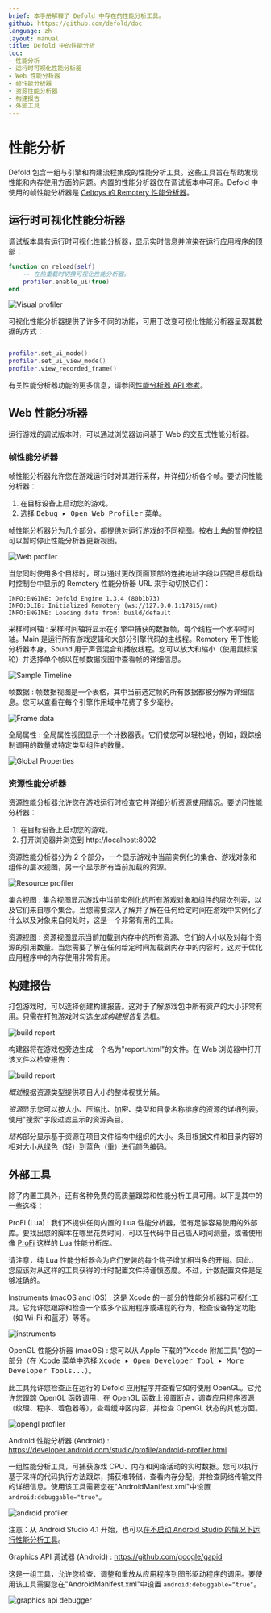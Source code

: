 ```yaml
---
brief: 本手册解释了 Defold 中存在的性能分析工具。
github: https://github.com/defold/doc
language: zh
layout: manual
title: Defold 中的性能分析
toc:
- 性能分析
- 运行时可视化性能分析器
- Web 性能分析器
- 帧性能分析器
- 资源性能分析器
- 构建报告
- 外部工具
---
```


# 性能分析

Defold 包含一组与引擎和构建流程集成的性能分析工具。这些工具旨在帮助发现性能和内存使用方面的问题。内置的性能分析器仅在调试版本中可用。Defold 中使用的帧性能分析器是 [Celtoys 的 Remotery 性能分析器](https://github.com/Celtoys/Remotery)。

## 运行时可视化性能分析器

调试版本具有运行时可视化性能分析器，显示实时信息并渲染在运行应用程序的顶部：

```lua
function on_reload(self)
    -- 在热重载时切换可视化性能分析器。
    profiler.enable_ui(true)
end
```

![Visual profiler](/manuals/images/profiling/visual_profiler.png)

可视化性能分析器提供了许多不同的功能，可用于改变可视化性能分析器呈现其数据的方式：

```lua

profiler.set_ui_mode()
profiler.set_ui_view_mode()
profiler.view_recorded_frame()
```

有关性能分析器功能的更多信息，请参阅[性能分析器 API 参考](/ref/stable/profiler/)。

## Web 性能分析器

运行游戏的调试版本时，可以通过浏览器访问基于 Web 的交互式性能分析器。

### 帧性能分析器
帧性能分析器允许您在游戏运行时对其进行采样，并详细分析各个帧。要访问性能分析器：

1. 在目标设备上启动您的游戏。
2. 选择 <kbd> Debug ▸ Open Web Profiler</kbd> 菜单。

帧性能分析器分为几个部分，都提供对运行游戏的不同视图。按右上角的暂停按钮可以暂时停止性能分析器更新视图。

![Web profiler](/manuals/images/profiling/webprofiler_page.png)

<div class='sidenote' markdown='1'>
当您同时使用多个目标时，可以通过更改页面顶部的连接地址字段以匹配目标启动时控制台中显示的 Remotery 性能分析器 URL 来手动切换它们：

```
INFO:ENGINE: Defold Engine 1.3.4 (80b1b73)
INFO:DLIB: Initialized Remotery (ws://127.0.0.1:17815/rmt)
INFO:ENGINE: Loading data from: build/default
```
</div>

采样时间轴
: 采样时间轴将显示在引擎中捕获的数据帧，每个线程一个水平时间轴。Main 是运行所有游戏逻辑和大部分引擎代码的主线程。Remotery 用于性能分析器本身，Sound 用于声音混合和播放线程。您可以放大和缩小（使用鼠标滚轮）并选择单个帧以在帧数据视图中查看帧的详细信息。

  ![Sample Timeline](/manuals/images/profiling/webprofiler_sample_timeline.png)


帧数据
: 帧数据视图是一个表格，其中当前选定帧的所有数据都被分解为详细信息。您可以查看在每个引擎作用域中花费了多少毫秒。

  ![Frame data](/manuals/images/profiling/webprofiler_frame_data.png)


全局属性
: 全局属性视图显示一个计数器表。它们使您可以轻松地，例如，跟踪绘制调用的数量或特定类型组件的数量。

  ![Global Properties](/manuals/images/profiling/webprofiler_global_properties.png)


### 资源性能分析器
资源性能分析器允许您在游戏运行时检查它并详细分析资源使用情况。要访问性能分析器：

1. 在目标设备上启动您的游戏。
2. 打开浏览器并浏览到 http://localhost:8002

资源性能分析器分为 2 个部分，一个显示游戏中当前实例化的集合、游戏对象和组件的层次视图，另一个显示所有当前加载的资源。

![Resource profiler](/manuals/images/profiling/webprofiler_resources_page.png)

集合视图
: 集合视图显示游戏中当前实例化的所有游戏对象和组件的层次列表，以及它们来自哪个集合。当您需要深入了解并了解在任何给定时间在游戏中实例化了什么以及对象来自何处时，这是一个非常有用的工具。

资源视图
: 资源视图显示当前加载到内存中的所有资源、它们的大小以及对每个资源的引用数量。当您需要了解在任何给定时间加载到内存中的内容时，这对于优化应用程序中的内存使用非常有用。


## 构建报告

打包游戏时，可以选择创建构建报告。这对于了解游戏包中所有资产的大小非常有用。只需在打包游戏时勾选*生成构建报告*复选框。

![build report](/manuals/images/profiling/build_report.png)

构建器将在游戏包旁边生成一个名为"report.html"的文件。在 Web 浏览器中打开该文件以检查报告：

![build report](/manuals/images/profiling/build_report_html.png)

*概述*根据资源类型提供项目大小的整体视觉分解。

*资源*显示您可以按大小、压缩比、加密、类型和目录名称排序的资源的详细列表。使用"搜索"字段过滤显示的资源条目。

*结构*部分显示基于资源在项目文件结构中组织的大小。条目根据文件和目录内容的相对大小从绿色（轻）到蓝色（重）进行颜色编码。


## 外部工具

除了内置工具外，还有各种免费的高质量跟踪和性能分析工具可用。以下是其中的一些选择：

ProFi (Lua)
: 我们不提供任何内置的 Lua 性能分析器，但有足够容易使用的外部库。要找出您的脚本在哪里花费时间，可以在代码中自己插入时间测量，或者使用像 [ProFi](https://github.com/jgrahamc/ProFi) 这样的 Lua 性能分析库。

  请注意，纯 Lua 性能分析器会为它们安装的每个钩子增加相当多的开销。因此，您应该对从这样的工具获得的计时配置文件持谨慎态度。不过，计数配置文件是足够准确的。

Instruments (macOS and iOS)
: 这是 Xcode 的一部分的性能分析器和可视化工具。它允许您跟踪和检查一个或多个应用程序或进程的行为，检查设备特定功能（如 Wi-Fi 和蓝牙）等等。

  ![instruments](/manuals/images/profiling/instruments.png)

OpenGL 性能分析器 (macOS)
: 您可以从 Apple 下载的"Xcode 附加工具"包的一部分（在 Xcode 菜单中选择 <kbd>Xcode ▸ Open Developer Tool ▸ More Developer Tools...</kbd>）。

  此工具允许您检查正在运行的 Defold 应用程序并查看它如何使用 OpenGL。它允许您跟踪 OpenGL 函数调用，在 OpenGL 函数上设置断点，调查应用程序资源（纹理、程序、着色器等），查看缓冲区内容，并检查 OpenGL 状态的其他方面。

  ![opengl profiler](/manuals/images/profiling/opengl.png)

Android 性能分析器 (Android)
: https://developer.android.com/studio/profile/android-profiler.html

  一组性能分析工具，可捕获游戏 CPU、内存和网络活动的实时数据。您可以执行基于采样的代码执行方法跟踪，捕获堆转储，查看内存分配，并检查网络传输文件的详细信息。使用该工具需要您在"AndroidManifest.xml"中设置 `android:debuggable="true"`。

  ![android profiler](/manuals/images/profiling/android_profiler.png)

  注意：从 Android Studio 4.1 开始，也可以[在不启动 Android Studio 的情况下运行性能分析工具](https://developer.android.com/studio/profile/android-profiler.html#standalone-profilers)。

Graphics API 调试器 (Android)
: https://github.com/google/gapid

  这是一组工具，允许您检查、调整和重放从应用程序到图形驱动程序的调用。要使用该工具需要您在"AndroidManifest.xml"中设置 `android:debuggable="true"`。

  ![graphics api debugger](/manuals/images/profiling/gapid.png)